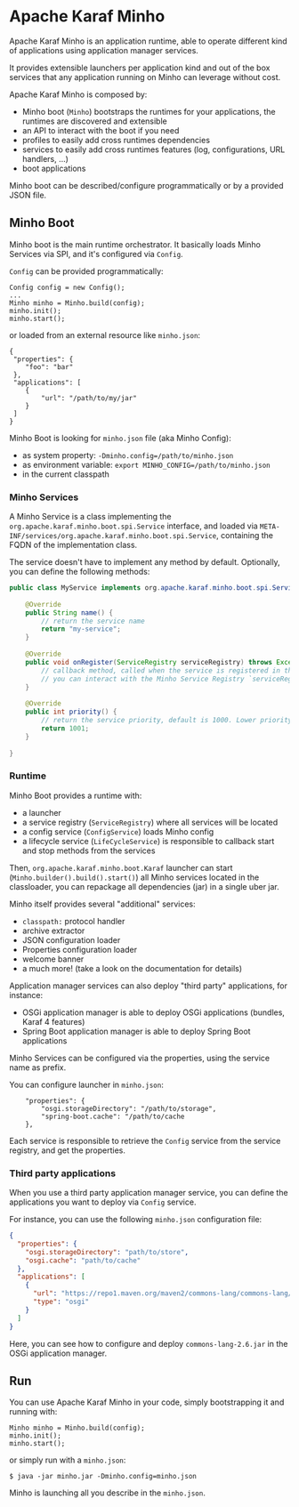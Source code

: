 <!--
    Licensed to the Apache Software Foundation (ASF) under one
    or more contributor license agreements.  See the NOTICE file
    distributed with this work for additional information
    regarding copyright ownership.  The ASF licenses this file
    to you under the Apache License, Version 2.0 (the
    "License"); you may not use this file except in compliance
    with the License.  You may obtain a copy of the License at

      http://www.apache.org/licenses/LICENSE-2.0

    Unless required by applicable law or agreed to in writing,
    software distributed under the License is distributed on an
    "AS IS" BASIS, WITHOUT WARRANTIES OR CONDITIONS OF ANY
    KIND, either express or implied.  See the License for the
    specific language governing permissions and limitations
    under the License.
-->

# Apache Karaf Minho

Apache Karaf Minho is an application runtime, able to operate different kind of applications using application 
manager services.

It provides extensible launchers per application kind and out of the box services that any application 
running on Minho can leverage without cost.

Apache Karaf Minho is composed by:

* Minho boot (`Minho`) bootstraps the runtimes for your applications, the runtimes are discovered and extensible
* an API to interact with the boot if you need
* profiles to easily add cross runtimes dependencies
* services to easily add cross runtimes features (log, configurations, URL handlers, ...)
* boot applications

Minho boot can be described/configure programmatically or by a provided JSON file.

## Minho Boot

Minho boot is the main runtime orchestrator. It basically loads Minho Services via SPI, and it's configured via
`Config`.

`Config` can be provided programmatically:

```
Config config = new Config();
...
Minho minho = Minho.build(config);
minho.init();
minho.start();
```

or loaded from an external resource like `minho.json`:

```
{
 "properties": {
    "foo": "bar"
 },
 "applications": [
    {
        "url": "/path/to/my/jar"
    }
 ]
}
```

Minho Boot is looking for `minho.json` file (aka Minho Config):

* as system property: `-Dminho.config=/path/to/minho.json`
* as environment variable: `export MINHO_CONFIG=/path/to/minho.json`
* in the current classpath

### Minho Services

A Minho Service is a class implementing the `org.apache.karaf.minho.boot.spi.Service` interface, and loaded via `META-INF/services/org.apache.karaf.minho.boot.spi.Service`, containing the FQDN of the implementation class.

The service doesn't have to implement any method by default. Optionally, you can define the following methods:

```java
public class MyService implements org.apache.karaf.minho.boot.spi.Service {
    
    @Override
    public String name() {
        // return the service name
        return "my-service";
    }
    
    @Override
    public void onRegister(ServiceRegistry serviceRegistry) throws Exception {
        // callback method, called when the service is registered in the Minho Service Registry
        // you can interact with the Minho Service Registry `serviceRegistry` here, looking for services, etc
    }
    
    @Override
    public int priority() {
        // return the service priority, default is 1000. Lower priority are started before higher priority.
        return 1001;
    }
    
}

```

### Runtime

Minho Boot provides a runtime with:
* a launcher
* a service registry (`ServiceRegistry`) where all services will be located
* a config service (`ConfigService`) loads Minho config
* a lifecycle service (`LifeCycleService`) is responsible to callback start and stop methods from the services

Then, `org.apache.karaf.minho.boot.Karaf` launcher can start (`Minho.builder().build().start()`) all Minho services located in the classloader, you can repackage all dependencies (jar) in a single uber jar.

Minho itself provides several "additional" services:
* `classpath:` protocol handler
* archive extractor
* JSON configuration loader
* Properties configuration loader
* welcome banner
* a much more! (take a look on the documentation for details)

Application manager services can also deploy "third party" applications, for instance:
* OSGi application manager is able to deploy OSGi applications (bundles, Karaf 4 features)
* Spring Boot application manager is able to deploy Spring Boot applications

Minho Services can be configured via the properties, using the service name as prefix.

You can configure launcher in `minho.json`:

```
    "properties": {
        "osgi.storageDirectory": "/path/to/storage",
        "spring-boot.cache": "/path/to/cache
    },
```

Each service is responsible to retrieve the `Config` service from the service registry, and get the properties.

### Third party applications

When you use a third party application manager service, you can define the applications you want to deploy via `Config` service.

For instance, you can use the following `minho.json` configuration file:

```json
{
  "properties": {
    "osgi.storageDirectory": "path/to/store",
    "osgi.cache": "path/to/cache"
  },
  "applications": [
    {
      "url": "https://repo1.maven.org/maven2/commons-lang/commons-lang/2.6/commons-lang-2.6.jar",
      "type": "osgi"
    }
  ]
}
```

Here, you can see how to configure and deploy `commons-lang-2.6.jar` in the OSGi application manager.

## Run

You can use Apache Karaf Minho in your code, simply bootstrapping it and running with:

```
Minho minho = Minho.build(config);
minho.init();
minho.start();
```

or simply run with a `minho.json`:

```
$ java -jar minho.jar -Dminho.config=minho.json
```

Minho is launching all you describe in the `minho.json`.
